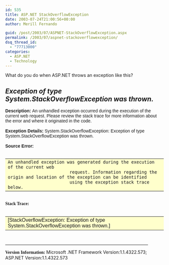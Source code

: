 ```yaml
---
id: 535
title: ASP.NET StackOverflowException
date: 2003-07-24T21:00:56+00:00
author: Merill Fernando

guid: /post/2003/07/ASPNET-StackOverflowException.aspx
permalink: /2003/07/aspnet-stackoverflowexception/
dsq_thread_id:
  - "77713000"
categories:
  - ASP.NET
  - Technology
---
```

<body xmlns="http://www.w3.org/1999/xhtml">
    <p>
        What do you do when&#160;ASP.NET throws an exception like this? 
    </p>
    <h2><i>Exception of type System.StackOverflowException was thrown.</i> 
    </h2>
    <p>
        <font face="Arial, Helvetica, Geneva, SunSans-Regular, sans-serif "><b>Description: </b>An
        unhandled exception occurred during the execution of the current web request. Please
        review the stack trace for more information about the error and where it originated
        in the code. 
        <br />
        <br />
        <b>Exception Details: </b>System.StackOverflowException: Exception of type System.StackOverflowException
        was thrown.<br />
        <br />
        <b>Source Error:</b> 
        <br />
        <br />
        <table width="90%" bgcolor="#ffffcc">
            <tbody>
                <tr>
                    <td>
                        <code>An unhandled exception was generated during the execution of the current web
                        request. Information regarding the origin and location of the exception can be identified
                        using the exception stack trace below.</code> 
                    </td>
                </tr>
            </tbody>
        </table>
        <br />
        <b><font face="Verdana">Stack Trace:</font></b> 
        <br />
        <br />
        <table width="90%" bgcolor="#ffffcc">
            <tbody>
                <tr>
                    <td>
                        [StackOverflowException: Exception of type System.StackOverflowException was thrown.]
                        </td>
                </tr>
            </tbody>
        </table>
        <br />
        </font>
    </p>
    <hr width="90%" color="silver" size="1" />
    <p>
        <b><font face="Verdana">Version Information:</font></b>&#160;Microsoft .NET Framework
        Version:1.1.4322.573; ASP.NET Version:1.1.4322.573 
        <!-- 
[StackOverflowException]: Exception of type System.StackOverflowException was thrown.
[HttpUnhandledException]: Exception of type System.Web.HttpUnhandledException was thrown.
   at System.Web.UI.Page.HandleError(Exception e)
   at System.Web.UI.Page.ProcessRequestMain()
   at System.Web.UI.Page.ProcessRequest()
   at System.Web.UI.Page.ProcessRequest(HttpContext context)
   at System.Web.CallHandlerExecutionStep.System.Web.HttpApplication+IExecutionStep.Execute()
   at System.Web.HttpApplication.ExecuteStep(IExecutionStep step, Boolean& completedSynchronously)
-->
    </p>
</body>